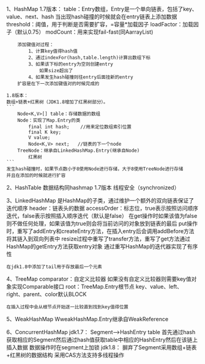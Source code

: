 1、HashMap
	1.7版本：
		table：Entry数组，Entry是一个单向链表，包括了key、value、next、hash
			当出现hash碰撞的时候就会在entry链表上添加数据
		threshold：阈值，用于判断是否需要扩容，=容量*加载因子
		loadFactor：加载因子（默认0.75）
		modCount：用来实现fail-fast(同AarrayList)

		添加键值对过程：
			1、计算key值得hash值
			2、通过indexFor(hash,table.length)计算出数组下标
			3、如果该下标的entry为空则创建entry
				如果size超出了
			4、如果发生hash碰撞则往entry后面挂新的entry
		扩容是在下一次添加键值对的时候完成的

	1.8版本：
	数组+链表+红黑树（JDK1.8增加了红黑树部分）。
	```
		Node<K,V>[] table：存储数据的数组
		Node：实现了Map.Entry的类
			final int hash;    //用来定位数组索引位置
		    final K key;
		    V value;
		    Node<K,V> next;   //链表的下一个node
		TreeNode：继承自LinkedHashMap.Entry(继承自Node)
			红黑树
	```
	发生hash碰撞时，如果节点数小于8使用Node进行存储，大于8使用TreeNode进行存储
	并且在添加的时候就进行扩容

2、HashTable
	数据结构同hashmap 1.7版本
	线程安全（synchronized）

3、LinkedHashMap
	是HashMap的子类，通过维护一个额外的双向链表保证了迭代顺序
	header：链表头的数据
	accessOrder：标志位，true表示按照访问顺序迭代，false表示按照插入顺序迭代（默认是false）
		在get操作时如果该值为false则不做任何处理，如果该值为true则会将当前访问的对象放到链表的最后
	put操作时，重写了addEntry和createEntry方法，在插入entry后会调用addBefore方法将其链入到双向列表中
	resize过程中重写了transfer方法，重写了get方法通过HashMap的getEntry方法获取entry对象
	通过重写HashMap的迭代器实现了有序性

	在jdk1.8中添加了tail用于存放最后一个元素

4、TreeMap
	comparator：自定义比较器
		如果没有自定义比较器则需要key值对象实现Comparable接口
	root：TreeMap.Entry根节点
		key、value、left、right、parent、color默认BLOCK

	在插入过程中会从根节点开始逐一比较直到找到key值得位置

5、WeakHashMap
	WweakHashMap.Entry继承自WeakReference

6、ConcurrentHashMap
	jdk1.7：
		Segment-->HashEntry table
		首先通过hash获取相应的Segment然后通过hash值获取table中相应的HashEntry然后在该链上插入数据
		数据操作时在segment上加锁
	jdk1.8：
		摒弃了Segment采用数组+链表+红黑树的数据结构
		采用CAS方法支持多线程操作